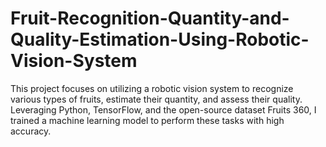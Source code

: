 # Fruit-Recognition-Quantity-and-Quality-Estimation-Using-Robotic-Vision-System
This project focuses on utilizing a robotic vision system to recognize various types of fruits, estimate their quantity, and assess their quality. Leveraging Python, TensorFlow, and the open-source dataset Fruits 360, I trained a machine learning model to perform these tasks with high accuracy.
